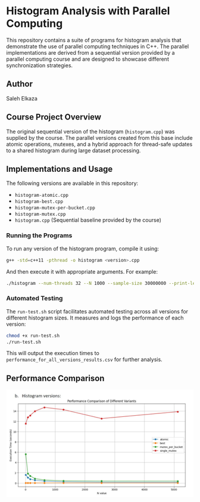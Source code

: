 # Histogram Analysis with Parallel Computing

This repository contains a suite of programs for histogram analysis that demonstrate the use of parallel computing techniques in C++. The parallel implementations are derived from a sequential version provided by a parallel computing course and are designed to showcase different synchronization strategies.

## Author

Saleh Elkaza

## Course Project Overview

The original sequential version of the histogram (`histogram.cpp`) was supplied by the course. The parallel versions created from this base include atomic operations, mutexes, and a hybrid approach for thread-safe updates to a shared histogram during large dataset processing.

## Implementations and Usage

The following versions are available in this repository:
- `histogram-atomic.cpp`
- `histogram-best.cpp`
- `histogram-mutex-per-bucket.cpp`
- `histogram-mutex.cpp`
- `histogram.cpp` (Sequential baseline provided by the course)

### Running the Programs

To run any version of the histogram program, compile it using:

```bash
g++ -std=c++11 -pthread -o histogram <version>.cpp
```

And then execute it with appropriate arguments. For example:

```bash
./histogram --num-threads 32 --N 1000 --sample-size 30000000 --print-level 1
```

### Automated Testing

The `run-test.sh` script facilitates automated testing across all versions for different histogram sizes. It measures and logs the performance of each version:

```bash
chmod +x run-test.sh
./run-test.sh
```

This will output the execution times to `performance_for_all_versions_results.csv` for further analysis.

## Performance Comparison


![Performance Comparison of Different Variants](images/graph.JPG)
